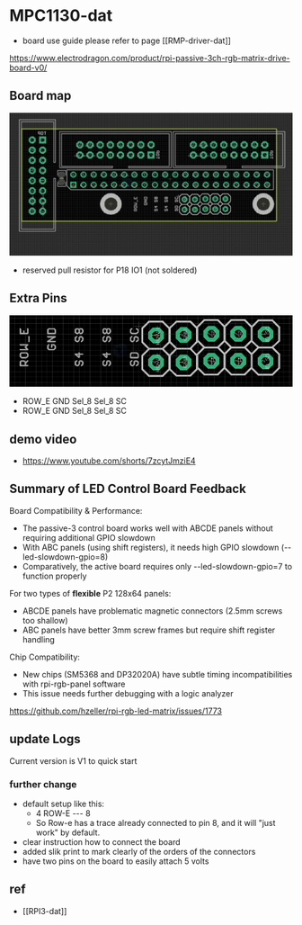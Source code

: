 
# MPC1130-dat

- board use guide please refer to page [[RMP-driver-dat]]

https://www.electrodragon.com/product/rpi-passive-3ch-rgb-matrix-drive-board-v0/



## Board map 

![](2024-12-08-17-15-49.png)

- reserved pull resistor for P18 IO1 (not soldered)

## Extra Pins 

![](2024-12-08-17-13-39.png)

- ROW_E GND Sel_8 Sel_8 SC
- ROW_E GND Sel_8 Sel_8 SC

## demo video 

- https://www.youtube.com/shorts/7zcytJmziE4

## Summary of LED Control Board Feedback

Board Compatibility & Performance:

- The passive-3 control board works well with ABCDE panels without requiring additional GPIO slowdown
- With ABC panels (using shift registers), it needs high GPIO slowdown (--led-slowdown-gpio=8)
- Comparatively, the active board requires only --led-slowdown-gpio=7 to function properly

For two types of **flexible** P2 128x64 panels:

- ABCDE panels have problematic magnetic connectors (2.5mm screws too shallow)
- ABC panels have better 3mm screw frames but require shift register handling

Chip Compatibility:

- New chips (SM5368 and DP32020A) have subtle timing incompatibilities with rpi-rgb-panel software
- This issue needs further debugging with a logic analyzer

https://github.com/hzeller/rpi-rgb-led-matrix/issues/1773


## update Logs 

Current version is V1 to quick start 

### further change

- default setup like this: 
    - 4   ROW-E --- 8  
    - So Row-e has a trace already connected to pin 8, and it will "just work" by default.
- clear instruction how to connect the board 
- added slik print to mark clearly of the orders of the connectors 
- have two pins on the board to easily attach 5 volts


## ref 

- [[RPI3-dat]]


